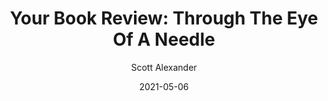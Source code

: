 ---
layout: podcast
title: "Your Book Review: Through The Eye Of A Needle"
author: Scott Alexander
description: https://astralcodexten.substack.com/p/your-book-review-through-the-eye
date: 2021-05-06
length: 8154081
duration: 2038
guid: your-book-review-through-the-eye
---